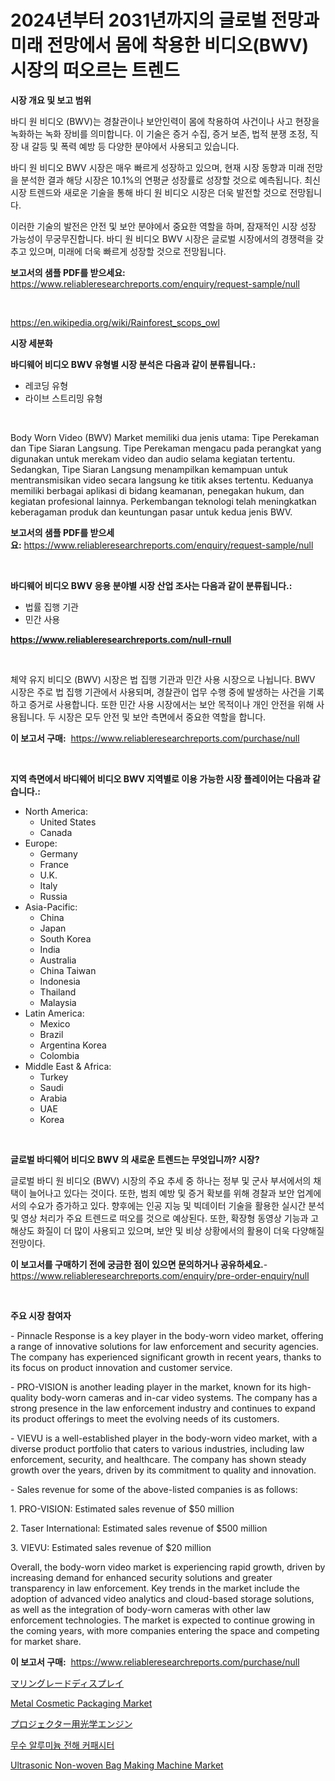 <p><h1>2024년부터 2031년까지의 글로벌 전망과 미래 전망에서 몸에 착용한 비디오(BWV) 시장의 떠오르는 트렌드</h1></p><p><strong>시장 개요 및 보고 범위</strong></p>
<p><p>바디 원 비디오 (BWV)는 경찰관이나 보안인력이 몸에 착용하여 사건이나 사고 현장을 녹화하는 녹화 장비를 의미합니다. 이 기술은 증거 수집, 증거 보존, 법적 분쟁 조정, 직장 내 갈등 및 폭력 예방 등 다양한 분야에서 사용되고 있습니다.</p><p>바디 원 비디오 BWV 시장은 매우 빠르게 성장하고 있으며, 현재 시장 동향과 미래 전망을 분석한 결과 해당 시장은 10.1%의 연평균 성장률로 성장할 것으로 예측됩니다. 최신 시장 트렌드와 새로운 기술을 통해 바디 원 비디오 시장은 더욱 발전할 것으로 전망됩니다.</p><p>이러한 기술의 발전은 안전 및 보안 분야에서 중요한 역할을 하며, 잠재적인 시장 성장 가능성이 무궁무진합니다. 바디 원 비디오 BWV 시장은 글로벌 시장에서의 경쟁력을 갖추고 있으며, 미래에 더욱 빠르게 성장할 것으로 전망됩니다.</p></p>
<p><strong>보고서의 샘플 PDF를 받으세요:</strong> <a href="https://www.reliableresearchreports.com/enquiry/request-sample/null">https://www.reliableresearchreports.com/enquiry/request-sample/null</a></p>
<p>&nbsp;</p>
<p><a href="https://en.wikipedia.org/wiki/Rainforest_scops_owl">https://en.wikipedia.org/wiki/Rainforest_scops_owl</a></p>
<p><strong>시장 세분화</strong></p>
<p><strong>바디웨어 비디오 BWV 유형별 시장 분석은 다음과 같이 분류됩니다.:</strong></p>
<p><ul><li>레코딩 유형</li><li>라이브 스트리밍 유형</li></ul></p>
<p>&nbsp;</p>
<p><p>Body Worn Video (BWV) Market memiliki dua jenis utama: Tipe Perekaman dan Tipe Siaran Langsung. Tipe Perekaman mengacu pada perangkat yang digunakan untuk merekam video dan audio selama kegiatan tertentu. Sedangkan, Tipe Siaran Langsung menampilkan kemampuan untuk mentransmisikan video secara langsung ke titik akses tertentu. Keduanya memiliki berbagai aplikasi di bidang keamanan, penegakan hukum, dan kegiatan profesional lainnya. Perkembangan teknologi telah meningkatkan keberagaman produk dan keuntungan pasar untuk kedua jenis BWV.</p></p>
<p><strong>보고서의 샘플 PDF를 받으세요:</strong>&nbsp;<a href="https://www.reliableresearchreports.com/enquiry/request-sample/null">https://www.reliableresearchreports.com/enquiry/request-sample/null</a></p>
<p>&nbsp;</p>
<p><strong> 바디웨어 비디오 BWV 응용 분야별 시장 산업 조사는 다음과 같이 분류됩니다.:</strong></p>
<p><ul><li>법률 집행 기관</li><li>민간 사용</li></ul></p>
<p><strong><a href="https://www.reliableresearchreports.com/null-rnull">https://www.reliableresearchreports.com/null-rnull</a></strong></p>
<p>&nbsp;</p>
<p><p>체약 유지 비디오 (BWV) 시장은 법 집행 기관과 민간 사용 시장으로 나뉩니다. BWV 시장은 주로 법 집행 기관에서 사용되며, 경찰관이 업무 수행 중에 발생하는 사건을 기록하고 증거로 사용합니다. 또한 민간 사용 시장에서는 보안 목적이나 개인 안전을 위해 사용됩니다. 두 시장은 모두 안전 및 보안 측면에서 중요한 역할을 합니다.</p></p>
<p><strong>이 보고서 구매:</strong>&nbsp; <a href="https://www.reliableresearchreports.com/purchase/null">https://www.reliableresearchreports.com/purchase/null</a></p>
<p>&nbsp;</p>
<p><strong>지역 측면에서 바디웨어 비디오 BWV 지역별로 이용 가능한 시장 플레이어는 다음과 같습니다.:</strong></p>
<p><ul>
    <li>
        North America:
        <ul>
            <li>United States</li>
            <li>Canada</li>
        </ul>
    </li>
    <li>
        Europe:
        <ul>
            <li>Germany</li>
            <li>France</li>
            <li>U.K.</li>
            <li>Italy</li>
            <li>Russia</li>
        </ul>
    </li>
    <li>
        Asia-Pacific:
        <ul>
            <li>China</li>
            <li>Japan</li>
            <li>South Korea</li>
            <li>India</li>
            <li>Australia</li>
            <li>China Taiwan</li>
            <li>Indonesia</li>
            <li>Thailand</li>
            <li>Malaysia</li>
        </ul>
    </li>
    <li>
        Latin America:
        <ul>
            <li>Mexico</li>
            <li>Brazil</li>
            <li>Argentina Korea</li>
            <li>Colombia</li>
        </ul>
    </li>
    <li>
        Middle East & Africa:
        <ul>
            <li>Turkey</li>
            <li>Saudi</li>
            <li>Arabia</li>
            <li>UAE</li>
            <li>Korea</li>
        </ul>
    </li>
    </ul></p>
<p>&nbsp;</p>
<p><strong>글로벌 바디웨어 비디오 BWV 의 새로운 트렌드는 무엇입니까? 시장?</strong></p>
<p><p>글로벌 바디 원 비디오 (BWV) 시장의 주요 추세 중 하나는 정부 및 군사 부서에서의 채택이 늘어나고 있다는 것이다. 또한, 범죄 예방 및 증거 확보를 위해 경찰과 보안 업계에서의 수요가 증가하고 있다. 향후에는 인공 지능 및 빅데이터 기술을 활용한 실시간 분석 및 영상 처리가 주요 트렌드로 떠오를 것으로 예상된다. 또한, 확장형 동영상 기능과 고해상도 화질이 더 많이 사용되고 있으며, 보안 및 비상 상황에서의 활용이 더욱 다양해질 전망이다.</p></p>
<p><strong>이 보고서를 구매하기 전에 궁금한 점이 있으면 문의하거나 공유하세요.</strong>- <a href="https://www.reliableresearchreports.com/enquiry/pre-order-enquiry/null">https://www.reliableresearchreports.com/enquiry/pre-order-enquiry/null</a></p>
<p>&nbsp;</p>
<p><strong>주요 시장 참여자</strong></p>
<p><p>- Pinnacle Response is a key player in the body-worn video market, offering a range of innovative solutions for law enforcement and security agencies. The company has experienced significant growth in recent years, thanks to its focus on product innovation and customer service.</p><p>- PRO-VISION is another leading player in the market, known for its high-quality body-worn cameras and in-car video systems. The company has a strong presence in the law enforcement industry and continues to expand its product offerings to meet the evolving needs of its customers.</p><p>- VIEVU is a well-established player in the body-worn video market, with a diverse product portfolio that caters to various industries, including law enforcement, security, and healthcare. The company has shown steady growth over the years, driven by its commitment to quality and innovation.</p><p>- Sales revenue for some of the above-listed companies is as follows:</p><p>1. PRO-VISION: Estimated sales revenue of $50 million</p><p>2. Taser International: Estimated sales revenue of $500 million</p><p>3. VIEVU: Estimated sales revenue of $20 million</p><p>Overall, the body-worn video market is experiencing rapid growth, driven by increasing demand for enhanced security solutions and greater transparency in law enforcement. Key trends in the market include the adoption of advanced video analytics and cloud-based storage solutions, as well as the integration of body-worn cameras with other law enforcement technologies. The market is expected to continue growing in the coming years, with more companies entering the space and competing for market share.</p></p>
<p><strong>이 보고서 구매:</strong>&nbsp;&nbsp;<a href="https://www.reliableresearchreports.com/purchase/null">https://www.reliableresearchreports.com/purchase/null</a></p>
<p><p><a href="https://github.com/schmahlson/Market-Research-Report-List-2/blob/main/5957951108758.md">マリングレードディスプレイ</a></p><p><a href="https://issuu.com/reportprime-2/docs/metal-cosmetic-packaging-market-size-2030.pptx">Metal Cosmetic Packaging Market</a></p><p><a href="https://github.com/TerrellConn/Market-Research-Report-List-2/blob/main/2445286108764.md">プロジェクター用光学エンジン</a></p><p><a href="https://github.com/shampaakter36/Market-Research-Report-List-1/blob/main/8954150122766.md">무수 알루미늄 전해 커패시터</a></p><p><a href="https://www.linkedin.com/pulse/evaluating-global-ultrasonic-non-woven-bag-making-machine-market-a9v0f?trackingId=52a3dzx9ercTD39EMo5gLQ%3D%3D">Ultrasonic Non-woven Bag Making Machine Market</a></p></p>